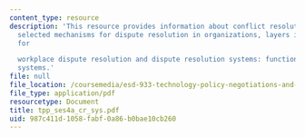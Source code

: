 ```yaml
---
content_type: resource
description: 'This resource provides information about conflict resolution systems,
  selected mechanisms for dispute resolution in organizations, layers in a system
  for

  workplace dispute resolution and dispute resolution systems: functional and dysfunctional
  systems.'
file: null
file_location: /coursemedia/esd-933-technology-policy-negotiations-and-dispute-resolution-spring-2005/987c411d1058fabf0a86b0bae10cb260_tpp_ses4a_cr_sys.pdf
file_type: application/pdf
resourcetype: Document
title: tpp_ses4a_cr_sys.pdf
uid: 987c411d-1058-fabf-0a86-b0bae10cb260
---
```

